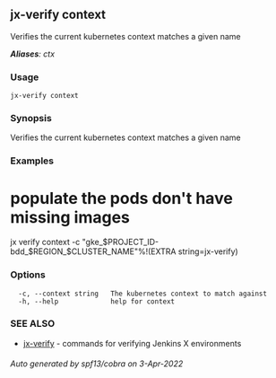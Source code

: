 ## jx-verify context

Verifies the current kubernetes context matches a given name

***Aliases**: ctx*

### Usage

```
jx-verify context
```

### Synopsis

Verifies the current kubernetes context matches a given name

### Examples

  # populate the pods don't have missing images
  jx verify context -c "gke_$PROJECT_ID-bdd_$REGION_$CLUSTER_NAME"%!(EXTRA string=jx-verify)

### Options

```
  -c, --context string   The kubernetes context to match against
  -h, --help             help for context
```

### SEE ALSO

* [jx-verify](jx-verify.md)	 - commands for verifying Jenkins X environments

###### Auto generated by spf13/cobra on 3-Apr-2022

